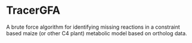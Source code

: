 # TracerGFA
A brute force algorithm for identifying missing reactions in a constraint based maize (or other C4 plant) metabolic model based on ortholog data.
